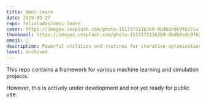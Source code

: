 ```yaml
---
title: Omni-learn
date: 2019-03-27
repo: felixludos/omni-learn
cover: https://images.unsplash.com/photo-1517373116369-9bdb8cdc9f62?ixlib=rb-1.2.1&q=85&fm=jpg&crop=entropy&cs=srgb&ixid=eyJhcHBfaWQiOjYzOTIxfQ&w=1440
thumbnail: https://images.unsplash.com/photo-1517373116369-9bdb8cdc9f62?ixlib=rb-1.2.1&q=85&fm=jpg&crop=entropy&cs=srgb&ixid=eyJhcHBfaWQiOjYzOTIxfQ&w=480
emoji: 🔬
description: Powerful utilities and routines for iterative optimization and especially deep learning
level: archived
---
```


This repo contains a framework for various machine learning and simulation projects.

However, this is actively under development and not yet ready for public use.
